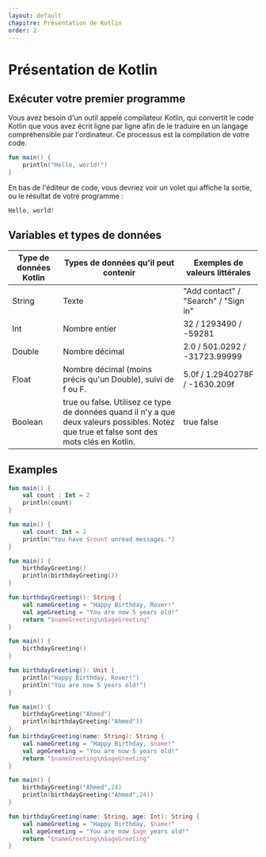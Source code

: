 ```yaml
---
layout: default
chapitre: Présentation de Kotlin
order: 2
---
```


<!-- new slide -->

# Présentation de Kotlin

<!-- new slide -->

## Exécuter votre premier programme


Vous avez besoin d'un outil appelé compilateur Kotlin, qui convertit le code Kotlin que vous avez écrit ligne par ligne afin de le traduire en un langage compréhensible par l'ordinateur. Ce processus est la compilation de votre code.

```kotlin
fun main() {
    println("Hello, world!")
}
```

En bas de l'éditeur de code, vous devriez voir un volet qui affiche la sortie, ou le résultat de votre programme :

```kotlin
Hello, world!
```
<!-- new slide -->

## Variables et types de données



| Type de données Kotlin | Types de données qu'il peut contenir | Exemples de valeurs littérales |
|------------------------|---------------------------------------|--------------------------------|
| String                 | Texte                                 | "Add contact" / "Search" / "Sign in" |
| Int                    | Nombre entier                          | 32  /  1293490  / -59281         |
| Double                 | Nombre décimal                        | 2.0 / 501.0292  / -31723.99999    |
| Float                  | Nombre décimal (moins précis qu'un Double), suivi de f ou F. | 5.0f / 1.2940278F / -1630.209f|
| Boolean                | true ou false. Utilisez ce type de données quand il n'y a que deux valeurs possibles. Notez que true et false sont des mots clés en Kotlin. | true false|

<!-- new slide -->

## Examples

```kotlin
fun main() {
    val count : Int = 2
    println(count)
}

fun main() {
    val count: Int = 2
    println("You have $count unread messages.")
}

fun main() {
    birthdayGreeting()
    println(birthdayGreeting())
}

fun birthdayGreeting(): String {
    val nameGreeting = "Happy Birthday, Rover!"
    val ageGreeting = "You are now 5 years old!"
    return "$nameGreeting\n$ageGreeting"
}

fun main() {
    birthdayGreeting()
}

fun birthdayGreeting(): Unit {
    println("Happy Birthday, Rover!")
    println("You are now 5 years old!")
}

fun main() {
    birthdayGreeting("Ahmed")
    println(birthdayGreeting("Ahmed"))
}
fun birthdayGreeting(name: String): String {
    val nameGreeting = "Happy Birthday, $name!"
    val ageGreeting = "You are now 5 years old!"
    return "$nameGreeting\n$ageGreeting"
}

fun main() {
    birthdayGreeting("Ahmed",24)
    println(birthdayGreeting("Ahmed",24))
}

fun birthdayGreeting(name: String, age: Int): String {
    val nameGreeting = "Happy Birthday, $name!"
    val ageGreeting = "You are now $age years old!"
    return "$nameGreeting\n$ageGreeting"
}

```